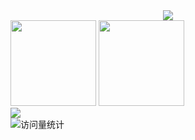 <div align="center">
  
  <!-- dynamic typing effect 动态打字效果 -->
  <div>
    <a href="https://www.thomas-hub.com/">
      <img src="https://readme-typing-svg.demolab.com?font=Fira+Code&pause=1000&width=435&lines=console.log(%22Hello%2C%20World%22);The%2C%20Cyber%2C%20Weaver&center=true&size=27" />
    </a>
  </div>
</div>
<img height="137px" src="https://github-readme-stats-git-masterrstaa-rickstaa.vercel.app/api?username=TheCyberWeaver&hide_title=true&hide_border=true&show_icons=true&include_all_commits=true&line_height=21text_color=000&icon_color=000&bg_color=0,ea6161,ffc64d,fffc4d,52fa5a&theme=graywhite" />
<img height="137px" src="https://github-readme-stats-git-masterrstaa-rickstaa.vercel.app/api/top-langs/?username=TheCyberWeaver&hide_title=true&hide_border=true&layout=compact&langs_count=6&text_color=000&icon_color=fff&bg_color=0,52fa5a,4dfcff,c64dff&theme=graywhite" /><br>
<div><img src="https://github-profile-trophy.vercel.app/?username=TheCyberWeaver&theme=gruvbox&row=1&column=7&no-frame=true&no-bg=true" /><br/></div>
<!-- profile logo 个人资料徽标 -->
 <div>
   
   <!-- visitor statistics logo 访问量统计徽标 -->
   <img src="https://komarev.com/ghpvc/?username=TheCyberWeaver&label=Views&color=0e75b6&style=flat" alt="访问量统计" />
 </div>
<!--
**TheCyberWeaver/TheCyberWeaver** is a ✨ _special_ ✨ repository because its `README.md` (this file) appears on your GitHub profile.

Here are some ideas to get you started:

- 🔭 I’m currently working on ...
- 🌱 I’m currently learning ...
- 👯 I’m looking to collaborate on ...
- 🤔 I’m looking for help with ...
- 💬 Ask me about ...
- 📫 How to reach me: ...
- 😄 Pronouns: ...
- ⚡ Fun fact: ...
-->
